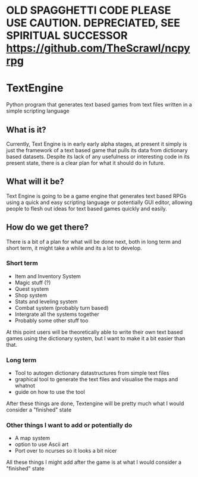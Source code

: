 # OLD SPAGGHETTI CODE PLEASE USE CAUTION. DEPRECIATED, SEE SPIRITUAL SUCCESSOR https://github.com/TheScrawl/ncpyrpg

# TextEngine
Python program that generates text based games from text files written in a simple scripting language

## What is it?
Currently, Text Engine is in early early alpha stages, at present it simply is just the framework of a text based game that pulls its data from dictionary based datasets. Despite its lack of any usefulness or interesting code in its present state, there is a clear plan for what it should do in future.

## What will it be?
Text Engine is going to be a game engine that generates text based RPGs using a quick and easy scripting language or potentially GUI editor, allowing people to flesh out ideas for text based games quickly and easily.

## How do we get there?
There is a bit of a plan for what will be done next, both in long term and short term, it might take a while and its a lot to develop.
### Short term
* Item and Inventory System
* Magic stuff (?)
* Quest system
* Shop system
* Stats and leveling system
* Combat system (probably turn based)
* Intergrate all the systems together
* Probably some other stuff too

At this point users will be theoretically able to write their own text based games using the dictionary system, but I want to make it a bit easier than that.
### Long term
* Tool to autogen dictionary datastructures from simple text files
* graphical tool to generate the text files and visualise the maps and whatnot
* guide on how to use the tool

After these things are done, Textengine will be pretty much what I would consider a "finished" state
### Other things I want to add or potentially do
* A map system
* option to use Ascii art
* Port over to ncurses so it looks a bit nicer

All these things I might add after the game is at what I would consider a "finished" state
